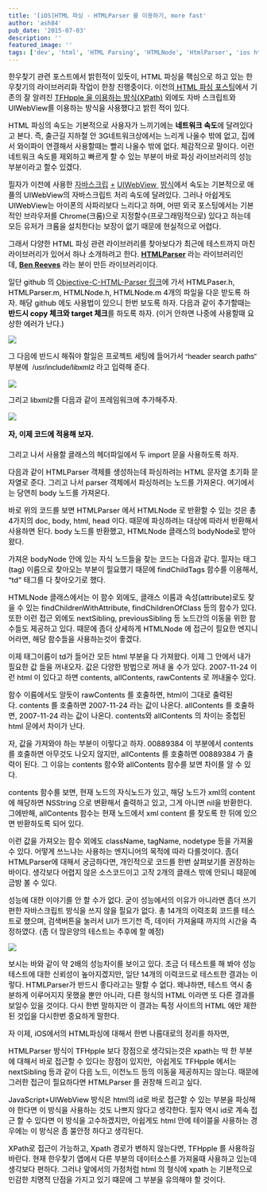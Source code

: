 ```yaml
---
title: '[iOS]HTML 파싱 - HTMLParser 를 이용하기, more fast'
author: 'ash84'
pub_date: '2015-07-03'
description: ''
featured_image: ''
tags: ['dev', 'html', 'HTML Parsing', 'HTMLNode', 'HtmlParser', 'ios html parsing', '아이폰', '아이폰 개발', '파싱']
---
```



<span style="font-size: 11pt; "><span style="color: rgb(0, 0, 0); ">한우찾기 관련 포스트에서 밝힌적이 있듯이, HTML 파싱을 핵심으로 하고 있는 한우찾기의 라이</span><span style="color: rgb(0, 0, 0); ">브러리화 작업이 한창 진행중이다. 이전의</span>[<span style="color: rgb(0, 0, 0); "> HTML 파싱 포스팅</span>](http://ash84.tistory.com/697)<span style="color: rgb(0, 0, 0); ">에서 기존의 잘 알려진 </span>[<span style="color: rgb(0, 0, 0); ">TFHpple 을 이용하는 방식(XPath)</span>](http://printf.egloos.com/1930529)<span style="color: rgb(0, 0, 0); "> 외에도 자바 스크립트와 UIWebView를 이용하는 방식을 사용했다고 밝힌 적이 있다. </span></span>

<span style="font-size: 11pt; "><span style="color: rgb(0, 0, 0); ">HTML 파싱의 속도는 기본적으로 사용자가 느끼기에는 </span>**<span style="color: rgb(0, 0, 0); ">네트워크 속도</span>**<span style="color: rgb(0, 0, 0); ">에 달려있다고 본다. 즉, 출근길 지하철 안 3G네트워크상에서는 느리게 나올수 밖에 없고, 집에서 와이파이 연결해서 사용할때는 빨리 나올수 밖에 없다. 체감적으로 말이다. 이런 네트워크 속도를 제외하고 빠르게 할 수 있는 부분이 바로 파싱 라이브러리의 성능 부분이라고 할수 있겠다. </span></span>

<span style="font-size: 11pt; color: rgb(0, 0, 0); ">  
</span>

<span style="font-size: 11pt; color: rgb(0, 0, 0); ">필자가 이전에 사용한 [자바스크립](http://ash84.tistory.com/697) [+](http://ash84.tistory.com/697) [UIWebView ](http://ash84.tistory.com/697) [방식](http://ash84.tistory.com/697)에서 속도는 기본적으로 애플의 UIWebView의 자바스크립트 처리 속도에 달려있다. 그러나 아쉽게도 UIWebView는 아이폰의 사파리보다 느리다고 하며, 어떤 외국 포스팅에서는 기본적인 브라우저를 Chrome(크롬)으로 지정할수(프로그래밍적으로) 있다고 하는데 모든 유저가 크롬을 설치한다는 보장이 없기 때문에 현실적으로 어렵다.</span>

<span style="font-size: 11pt; color: rgb(0, 0, 0); ">  
</span>

<span style="font-size: 11pt; color: rgb(0, 0, 0); ">그래서 다양한 HTML 파싱 관련 라이브러리를 찾아보다가 최근에 테스트까지 마친 라이브러리가 있어서 하나 소개하려고 한다. **[HTMLParser](https://github.com/zootreeves/Objective-C-HMTL-Parser)** 라는 라이브러리인데, **[Ben Reeves](https://github.com/zootreeves)** 라는 분이 만든 라이브러리이다.</span>

<span style="font-size: 11pt; color: rgb(0, 0, 0); ">일단 github 의 [Objective-C-HTML-Parser 링크](https://github.com/zootreeves/Objective-C-HMTL-Parser)에 가서 HTMLPase</span><span style="background-color: rgb(255, 255, 255); color: rgb(0, 0, 0); font-size: 11pt; ">r.h, H</span><span style="font-size: 11pt; color: rgb(0, 0, 0); ">TMLParser.m, HTMLNode.h, HTMLNode.m 4개의 파일을 다운 받도록 하자. 해당 github 에도 사용법이 있으니 한번 보도록 하자. 다음과 같이 추가할때는 **반드시 copy 체크와 target 체크**를 하도록 하자. (이거 안하면 나중에 사용할때 요상한 에러가 난다.)</span>

![](http://ash84.net/wp-content/uploads/1/cfile10.uf.162BEA36505D82B10EEEA2.jpg)

<span style="font-size: 11pt; color: rgb(0, 0, 0); ">그 다음에 반드시 해줘야 할일은 프로젝트 세팅에 들어가서 </span><font face="Helvetica, arial, freesans, clean, sans-serif" style="line-height: 2; "><span style="font-size: 11pt; line-height: 22px; color: rgb(0, 0, 0); ">“header search paths” 부분에 </span></font><font face="Helvetica, arial, freesans, clean, sans-serif"><span style="font-size: 11pt; line-height: 22px; color: rgb(0, 0, 0); "> </span></font><span style="font-family: Helvetica, arial, freesans, clean, sans-serif; font-size: 11pt; line-height: 22px; color: rgb(0, 0, 0); ">/usr/include/libxml2 라고 입력해 준다. </span>

<span style="font-family: Helvetica, arial, freesans, clean, sans-serif; font-size: 11pt; line-height: 22px; color: rgb(0, 0, 0); ">  
</span>

![](http://ash84.net/wp-content/uploads/1/cfile8.uf.144FB642505D83080DC8B6.jpg)

<span style="color: rgb(0, 0, 0); font-family: Helvetica, arial, freesans, clean, sans-serif; font-size: 11pt; line-height: 22px; ">  
</span>

<span style="color: rgb(0, 0, 0); font-family: Helvetica, arial, freesans, clean, sans-serif; font-size: 11pt; line-height: 22px; ">그리고 libxml2를 다음과 같이 프레임워크에 추가해주자.</span>

![](http://ash84.net/wp-content/uploads/1/cfile10.uf.1164FB38505D835B165AC7.jpg)

<span style="color: rgb(0, 0, 0); font-size: 11pt; line-height: 2; ">  
</span>

<span style="color: rgb(0, 0, 0); font-size: 11pt; line-height: 2; ">**자, 이제 코드에 적용해 보자.**</span>

<span style="font-size: 11pt; color: rgb(0, 0, 0); ">그리고 나서 사용할 클래스의 헤더파일에서 두 import 문을 사용하도록 하자. </span>

<script src="https://gist.github.com/3765649.js"></script>

<span style="font-size: 11pt; color: rgb(0, 0, 0); ">다음과 같이 HTMLParser 객체를 생성하는데 파싱하려는 HTML 문자열 초기화 문자열로 준다. 그리고 나서 parser 객체에서 파싱하려는 노드를 가져온다. 여기에서는 당연히 body 노드를 가져온다. </span>

<script src="https://gist.github.com/3765655.js"></script>  
  
<script src="https://gist.github.com/3765659.js"></script>

<span style="font-size: 11pt; color: rgb(0, 0, 0); ">바로 위의 코드를 보면 HTMLParser 에서 HTMLNode 로 반환할 수 있는 것은 총 4가지의 doc, body, html, head 이다. 때문에 파싱하려는 대상에 따라서 반환해서 사용하면 된다. body 노드를 반환했고, HTMLNode 클래스의 bodyNode로 받아 왔다. </span>

<span style="font-size: 11pt; color: rgb(0, 0, 0); ">가져온 bodyNode 안에 있는 자식 노드들을 찾는 코드는 다음과 같다. 필자는 태그(tag) 이름으로 찾아오는 부분이 필요했기 때문에 findChildTags 함수를 이용해서, “td” 태그를 다 찾아오기로 했다. </span>

<script src="https://gist.github.com/3765661.js"></script>

<span style="font-size: 11pt; color: rgb(0, 0, 0); ">HTMLNode 클래스에서는 이 함수 외에도, 클래스 이름과 속성(attribute)로도 찾을 수 있는 findChildrenWithAttribute, findChildrenOfClass 등의 함수가 있다. 또한 이런 접근 외에도 nextSibling, previousSibling 등 노드간의 이동을 위한 함수들도 제공하고 있다. 때문에 좀더 상세하게 HTMLNode 에 접근이 필요한 엔지니어라면, 해당 함수들을 사용하는것이 좋겠다. </span>

<span style="font-size: 11pt; color: rgb(0, 0, 0); ">이제 태그이름이 td가 들어간 모든 html 부분을 다 가져왔다. 이제 그 안에서 내가 필요한 값 들을 꺼내오자. 값은 다양한 방법으로 꺼내 올 수가 있다. <td class=”fir”>2007-11-24</td> 이런 html 이 있다고 하면 contents, allContents, rawContents 로 꺼내올수 있다. </span>

<script src="https://gist.github.com/3765713.js"></script>

<span style="font-size: 11pt; color: rgb(0, 0, 0); ">함수 이름에서도 알듯이 rawContents 를 호출하면, html이 그대로 출력된다. contents 를 호출하면 2007-11-24 라는 값이 나온다. allContents 를 호출하면, 2007-11-24 라는 값이 나온다. contents와 allContents 의 차이는 중첩된 html 문에서 차이가 난다. </span>

<span style="font-size: 11pt; color: rgb(0, 0, 0); ">자, 값을 가져와야 하는 부분이 이렇다고 하자. <td><span class=”vol1″>00889384</span></td> 이 부분에서 contents 를 호출하면 아무것도 나오지 않지만, allContents 를 호출하면 00889384 가 출력이 된다. 그 이유는 contents 함수와 allContents 함수를 보면 차이를 알 수 있다. </span>

<script src="https://gist.github.com/3765723.js"></script>

<span style="font-size: 11pt; color: rgb(0, 0, 0); ">contents 함수를 보면, 현재 노드의 자식노드가 있고, 해당 노드가 xml의 content에 해당하면 NSString 으로 변환해서 출력하고 있고, 그게 아니면 nil을 반환한다. 그에반해, allContents 함수는 현재 노드에서 xml content 를 찾도록 한 뒤에 있으면 반환하도록 되어 있다. </span>

<span style="font-size: 11pt; color: rgb(0, 0, 0); ">이런 값을 가져오는 함수 외에도 className, tagName, nodetype 등을 가져올 수 있다. 어떻게 쓰느냐는 사용하는 엔지니어의 목적에 따라 다를것이다. 좀더 HTMLParser에 대해서 궁금하다면, 개인적으로 코드를 한번 살펴보기를 권장하는 바이다. 생각보다 어렵지 않은 소스코드이고 고작 2개의 클래스 밖에 안되니 때문에 금방 볼 수 있다. </span>

<span style="font-size: 11pt; color: rgb(0, 0, 0); ">성능에 대한 이야기를 안 할 수가 없다. 굳이 성능에서의 이유가 아니라면 좀더 쓰기 편한 자바스크립트 방식을 쓰지 않을 필요가 없다. 총 14개의 이력조회 코드를 테스트로 했으며, 검색버튼을 눌러서 UI가 뜨기전 즉, 데이터 가져올때 까지의 시간을 측정하였다. (좀 더 많은양의 테스트는 추후에 할 예정)</span>

![](http://ash84.net/wp-content/uploads/1/cfile5.uf.1243B533505D8CA01F1523.jpg)

<span style="font-size: 11pt; color: rgb(0, 0, 0); ">보시는 바와 같이 약 2배의 성능차이를 보이고 있다. 조금 더 테스트를 해 봐야 성능 테스트에 대한 신뢰성이 높아지겠지만, 일단 14개의 이력코드로 테스트한 결과는 이렇다. HTMLParser가 반드시 좋다라고는 말할 수 없다. 왜냐하면, 테스트 역시 충분하게 이루어지지 못했을 뿐만 아니라, 다른 형식의 HTML 이라면 또 다른 결과를 보일수 있을 것이다. 다시 한번 말하지만 이 결과는 특정 사이트의 HTML 에만 제한된 것입을 다시한번 중요하게 말한다. </span>

<span style="font-size: 11pt; color: rgb(0, 0, 0); ">자 이제, iOS에서의 HTML파싱에 대해서 한번 나름대로의 정리를 하자면, </span>

<span style="font-size: 11pt; color: rgb(0, 0, 0); ">HTMLParser 방식이 TFHpple 보다 장점으로 생각되는것은 xpath는 딱 한 부분에 대해서 바로 접근할 수 있다는 장점이 있지만,  아쉽게도 TFHpple 에서는 nextSibling 등과 같이 다음 노드, 이전노드 등의 이동을 제공하지는 않는다. 때문에 그러한 접근이 필요하다면 HTMLParser 를 권장해 드리고 싶다. </span>

<span style="font-size: 11pt; color: rgb(0, 0, 0); ">JavaScript+UIWebView 방식은 html의 id로 바로 접근할 수 있는 부분을 파싱해야 한다면 이 방식을 사용하는 것도 나쁘지 않다고 생각한다. 필자 역시 id로 계속 접근 할 수 있다면 이 방식을 고수하겠지만, 아쉽게도 html 안에 테이블을 사용하는 경우에는 이 방식은 좀 불안정 하다고 생각된다. </span>

<span style="font-size: 11pt; color: rgb(0, 0, 0); ">XPath로 접근이 가능하고, Xpath 경로가 변하지 않는다면, TFHpple 를 사용하길 바란다. 현재 한우찾기 앱에서 다른 부분의 데이터소스를 가져올때 사용하고 있는데 생각보다 편하다. 그러나 앞에서의 가정처럼 html 의 형식에 xpath 는 기본적으로 민감한 치명적 단점을 가지고 있기 떄문에 그 부분을 유의해야 할 것이다.  </span>



